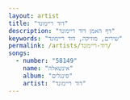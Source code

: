 ```yaml
---
layout: artist
title: "דוד ריימונד"
description: "דף האמן דוד ריימונד"
keywords: "שירים, מוזיקה, דוד ריימונד"
permalink: /artists/דוד-ריימונד/
songs:
  - number: "58149"
    name: "אינשאלה"
    album: "סינגלים"
    artist: "דוד ריימונד"
---
```

